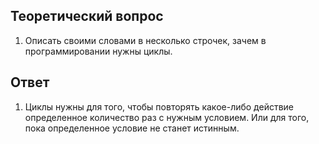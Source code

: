 ## Теоретический вопрос

1. Описать своими словами в несколько строчек, зачем в программировании нужны циклы.

## Ответ 

1. Циклы нужны для того, чтобы повторять какое-либо действие определенное количество раз с нужным условием. Или для того, пока определенное условие не станет истинным.